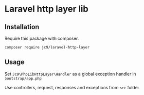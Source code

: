 # Laravel http layer lib

## Installation

Require this package with composer. 

```shell
composer require jc9/laravel-http-layer
```

## Usage

Set `Jc9\PhpLibHttpLayer\Handler` as a global exception handler in `bootstrap/app.php`

Use controllers, request, responses and exceptions from `src` folder
